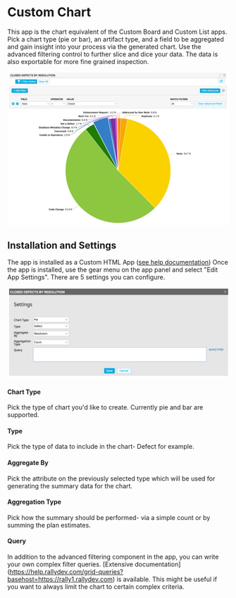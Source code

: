 # Custom Chart

This app is the chart equivalent of the Custom Board and Custom List apps.  Pick a chart type (pie or bar), an artifact type, and a field to be aggregated and gain insight into your process via the generated chart.  Use the advanced filtering control to further slice and dice your data.  The data is also exportable for more fine grained inspection.

![custom chart screenshot](images/CustomChart.png "Custom Chart Screenshot")

## Installation and Settings
The app is installed as a Custom HTML App ([see help documentation](https://help.rallydev.com/custom-html))
Once the app is installed, use the gear menu on the app panel and select "Edit App Settings". There are 5 settings you can configure.

![custom chart settings screenshot](images/CustomChartSettings.png "Custom Chart Settings Screenshot")

#### Chart Type
Pick the type of chart you'd like to create.  Currently pie and bar are supported.

#### Type
Pick the type of data to include in the chart- Defect for example.

#### Aggregate By
Pick the attribute on the previously selected type which will be used for generating the summary data for the chart.

#### Aggregation Type
Pick how the summary should be performed- via a simple count or by summing the plan estimates.

#### Query
In addition to the advanced filtering component in the app, you can write your own complex filter queries. [Extensive documentation] (https://help.rallydev.com/grid-queries?basehost=https://rally1.rallydev.com) is available. This might be useful if you want to always limit the chart to certain complex criteria.
